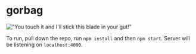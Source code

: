 # gorbag

!["You touch it and I'll stick this blade in your gut!"](http://pm1.narvii.com/6880/d10210dd82032ac01b2cdf7e97f5bb46408f493br1-1260-516v2_uhq.jpg)

To run, pull down the repo, run `npm install` and then `npm start`. Server will be listening on `localhost:4000`.
